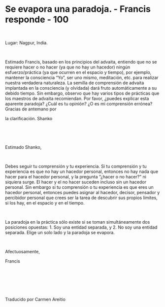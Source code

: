 # Se evapora una paradoja. - Francis responde - 100



&nbsp;





Lugar: Nagpur, India.






&nbsp;






Estimado Francis, basado en los principios del advaita, entiendo que no se requiere hacer o no hacer (ya que no hay un hacedor) ning&uacute;n esfuerzo/pr&aacute;ctica (ya que ocurren en el espacio y tiempo), por ejemplo, mantener la consciencia &ldquo;Yo&rdquo;, ser uno mismo, meditaci&oacute;n, etc. para realizar nuestra verdadera naturaleza. La semilla de comprensi&oacute;n de advaita implantada en la consciencia (y olvidada) dar&aacute; fruto autom&aacute;ticamente a su debido tiempo. Sin embargo, observo que hay varios tipos de pr&aacute;cticas que los maestros de advaita recomiendan. Por favor, &iquest;puedes explicar esta aparente paradoja? &iquest;Cu&aacute;l es tu opini&oacute;n? &iquest;O es mi comprensi&oacute;n err&oacute;nea? Gracias de antemano por 






la clarificaci&oacute;n. Shanko









&nbsp;







&nbsp;






Estimado Shanko,






&nbsp;






Debes seguir tu comprensi&oacute;n y tu experiencia. Si tu comprensi&oacute;n y tu experiencia es que no hay un hacedor personal, entonces no hay nada que hacer para el hacedor personal, y la pregunta &ldquo;&iquest;hacer o no hacer?&rdquo; ni siquiera surge. El hacer y el no hacer suceden incluso sin un hacedor personal. Sin embargo si tu comprensi&oacute;n o tu experiencia es que eres un hacedor personal, entonces puedes asignar al hacedor, decisor, pensador y percibidor personal que crees ser la tarea de descubrir sus propios l&iacute;mites, si los hay, en el espacio y en el tiempo.






&nbsp;






La paradoja en la pr&aacute;ctica s&oacute;lo existe si se toman simult&aacute;neamente dos posiciones opuestas: 1. Soy una entidad separada, y 2. No soy una entidad separada. Elige un solo lado y la paradoja se evapora.






&nbsp;






Afectuosamente, 





Francis






&nbsp;







&nbsp;







&nbsp;






Traducido por Carmen Areitio






&nbsp;







&nbsp;







